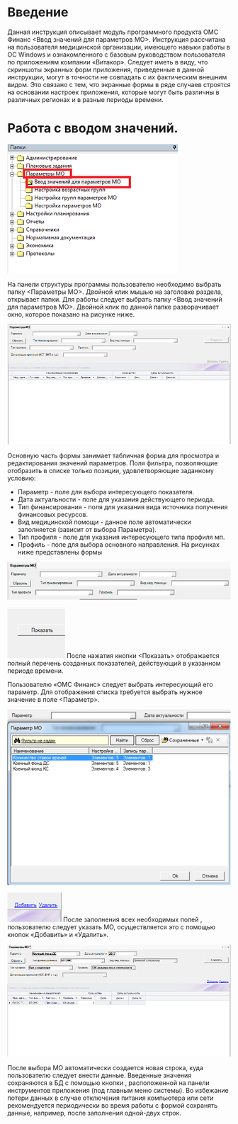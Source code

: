 <!-- TITLE: Ввод значений для параметров МО -->
<!-- SUBTITLE: Рабочая инструкция пользователя -->

# Введение
Данная инструкция описывает модуль программного продукта ОМС Финанс <Ввод значений для параметров МО>.
Инструкция рассчитана на пользователя медицинской организации, имеющего навыки работы в ОС Windows и ознакомленного с базовым руководством пользователя по приложениям компании «Витакор».
Следует иметь в виду, что скриншоты экранных форм приложения, приведенные в данной инструкции, могут в точности не совпадать с их фактическим внешним видом. Это связано с тем, что экранные формы в ряде случаев строятся на основании настроек приложения, которые могут быть различны в различных регионах и в разные периоды времени.


# 	Работа с вводом значений.

![1](/uploads/004/1.png "1")

На панели структуры программы пользователю необходимо выбрать папку <Параметры МО>. Двойной клик мышью на заголовке раздела, открывает папки. Для работы следует выбрать папку <Ввод значений для параметров МО>. 
Двойной клик по данной папке разворачивает окно, которое показано на рисунке ниже.

![2](/uploads/004/2.png "2")

Основную часть формы занимает табличная форма для просмотра и редактирования значений параметров.  Поля фильтра, позволяющие отобразить в списке только позиции, удовлетворяющие заданному условию: 
* 	Параметр - поле для выбора интересующего показателя.
* 	Дата актуальности - поле для указания действующего периода.
* 	Тип финансирования -  поля для указания вида источника получения финансовых ресурсов.
* 	Вид медицинской помощи - данное поле автоматически заполняется (зависит от выбора Параметра). 
* 	Тип профиля - поле для указания интересующего типа профиля мп.
* Профиль -  поле для выбора основного направления.
На рисунках ниже представлены формы

![3](/uploads/004/3.png "3")


![4](/uploads/004/4.png "4") После нажатия кнопки <Показать> отображается полный перечень созданных показателей, действующий в указанном периоде времени.

Пользователю «ОМС Финанс» следует выбрать интересующий его параметр. Для отображения списка требуется выбрать нужное значение в поле <Параметр>.  

![5](/uploads/004/5.png "5")


![6](/uploads/004/6.png "6") После заполнения всех необходимых полей , пользователю  следует указать МО, осуществляется это с помощью кнопок «Добавить» и «Удалить».


![7](/uploads/004/7.png "7")

После выбора МО автоматически создается новая строка, куда пользователю следует внести данные. 
Введенные значения сохраняются в БД с помощью кнопки  , расположенной на панели инструментов приложения (под главным меню системы). Во избежание потери данных в случае отключения питания компьютера или сети рекомендуется периодически во время работы с формой сохранять данные, например, после заполнения одной-двух строк.
